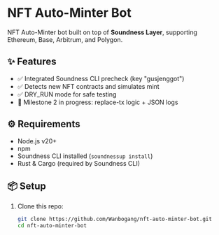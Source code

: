 # NFT Auto-Minter Bot

NFT Auto-Minter bot built on top of **Soundness Layer**, supporting Ethereum, Base, Arbitrum, and Polygon.

## ✨ Features
- ✅ Integrated Soundness CLI precheck (key "gusjenggot")
- ✅ Detects new NFT contracts and simulates mint
- ✅ DRY_RUN mode for safe testing
- 🔄 Milestone 2 in progress: replace-tx logic + JSON logs

## ⚙️ Requirements
- Node.js v20+
- npm
- Soundness CLI installed (`soundnessup install`)
- Rust & Cargo (required by Soundness CLI)

## 📦 Setup
1. Clone this repo:
   ```bash
   git clone https://github.com/Wanbogang/nft-auto-minter-bot.git
   cd nft-auto-minter-bot
